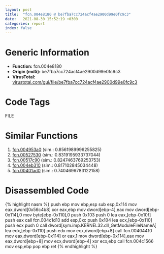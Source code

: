 ```yaml
---
layout: post
title:  "fcn.004e8180 @ be7fba7cc724acf4ae2900d99e0fc9c3"
date:   2021-08-30 15:52:19 +0300
categories: report
index: false
---
```


# Generic Information
- **Function:** fcn.004e8180
- **Origin (md5):** be7fba7cc724acf4ae2900d99e0fc9c3
- **VirusTotal:** [virustotal.com/gui/file/be7fba7cc724acf4ae2900d99e0fc9c3][virustotal_ref]

# Code Tags
<span class="tag" id="FILE">FILE</span>


# Similar Functions

1. [fcn.004953a0][similar_1_ref] (sim.: 0.8561989996255825)
2. [fcn.00527530][similar_2_ref] (sim.: 0.8319195933737044)
3. [fcn.00517c90][similar_3_ref] (sim.: 0.8247463769253753)
4. [fcn.004eb310][similar_4_ref] (sim.: 0.817102845034448)
5. [fcn.00401ad0][similar_5_ref] (sim.: 0.7404696783122158)


# Disassembled Code

{% highlight nasm %}
push ebp
mov ebp,esp
sub esp,0x114
mov eax,dword[0x56c4b8]
xor eax,ebp
mov dword[ebp-4],eax
mov dword[ebp-0x114],0
mov byte[ebp-0x110],0
push 0x103
push 0
lea eax,[ebp-0x10f]
push eax
call fcn.004c1d10
add esp,0xc
push 0x104
lea ecx,[ebp-0x110]
push ecx
push 0
call dword[sym.imp.KERNEL32.dll_GetModuleFileNameA]
lea edx,[ebp-0x110]
push edx
mov ecx,dword[ebp+8]
call fcn.00404410
mov eax,dword[ebp-0x114]
or eax,1
mov dword[ebp-0x114],eax
mov eax,dword[ebp+8]
mov ecx,dword[ebp-4]
xor ecx,ebp
call fcn.004c1566
mov esp,ebp
pop ebp
ret 
{% endhighlight %}


[similar_1_ref]: /report/fcn.004953a0@289859175c221b107317af7727d26c17
[similar_2_ref]: /report/fcn.00527530@17d73cbafe6dd96dd6f2291fab06fbb5
[similar_3_ref]: /report/fcn.00517c90@1160595edb203a63cb2ca3ce2ff04f47
[similar_4_ref]: /report/fcn.004eb310@279a61b1e76da49531f1f16fd1102a2d
[similar_5_ref]: /report/fcn.00401ad0@4fe38de7c6c86a1bad209560fa052231
[virustotal_ref]: https://www.virustotal.com/gui/file/be7fba7cc724acf4ae2900d99e0fc9c3